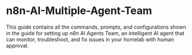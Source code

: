 # n8n-AI-Multiple-Agent-Team
This guide contains all the commands, prompts, and configurations shown in the guide for setting up n8n AI Agents Team, an intelligent AI agent that can monitor, troubleshoot, and fix issues in your homelab with human approval.
